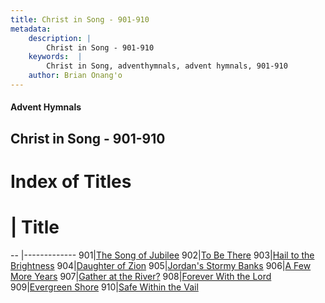 ```yaml
---
title: Christ in Song - 901-910
metadata:
    description: |
        Christ in Song - 901-910
    keywords:  |
        Christ in Song, adventhymnals, advent hymnals, 901-910
    author: Brian Onang'o
---
```


#### Advent Hymnals
## Christ in Song - 901-910

# Index of Titles
# | Title                        
-- |-------------
901|[The Song of Jubilee](/christ-in-song/CIS/901-949/901-910/The-Song-of-Jubilee)
902|[To Be There](/christ-in-song/CIS/901-949/901-910/To-Be-There)
903|[Hail to the Brightness](/christ-in-song/CIS/901-949/901-910/Hail-to-the-Brightness)
904|[Daughter of Zion](/christ-in-song/CIS/901-949/901-910/Daughter-of-Zion)
905|[Jordan's Stormy Banks](/christ-in-song/CIS/901-949/901-910/Jordan's-Stormy-Banks)
906|[A Few More Years](/christ-in-song/CIS/901-949/901-910/A-Few-More-Years)
907|[Gather at the River?](/christ-in-song/CIS/901-949/901-910/Gather-at-the-River)
908|[Forever With the Lord](/christ-in-song/CIS/901-949/901-910/Forever-With-the-Lord)
909|[Evergreen Shore](/christ-in-song/CIS/901-949/901-910/Evergreen-Shore)
910|[Safe Within the Vail](/christ-in-song/CIS/901-949/901-910/Safe-Within-the-Vail)